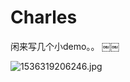 # Charles


闲来写几个小demo。。
￼￼


![1536319206246.jpg](https://upload-images.jianshu.io/upload_images/939127-29a7377a8dc05720.jpg?imageMogr2/auto-orient/strip%7CimageView2/2/w/360)
